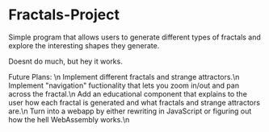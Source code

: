 # Fractals-Project

Simple program that allows users to generate different types of fractals and explore the interesting shapes they generate.

Doesnt do much, but hey it works.

Future Plans: \n
  Implement different fractals and strange attractors.\n
  Implement "navigation" fuctionality that lets you zoom in/out and pan across the fractal.\n
  Add an educational component that explains to the user how each fractal is generated and what fractals and strange attractors are.\n
  Turn into a webapp by either rewriting in JavaScript or figuring out how the hell WebAssembly works.\n

